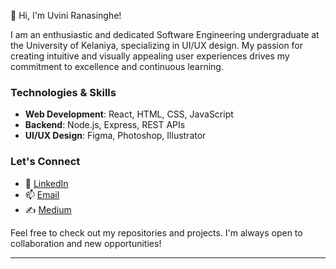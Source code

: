 👋 Hi, I'm Uvini Ranasinghe!

I am an enthusiastic and dedicated Software Engineering undergraduate at the University of Kelaniya, specializing in UI/UX design. My passion for creating intuitive and visually appealing user experiences drives my commitment to excellence and continuous learning.
### Technologies & Skills

- **Web Development**: React, HTML, CSS, JavaScript
- **Backend**: Node.js, Express, REST APIs
- **UI/UX Design**: Figma, Photoshop, Illustrator

### Let's Connect

- 💼 [LinkedIn](www.linkedin.com/in/uvini-ranasinghe)
- 📫 [Email](uviniranasinghe21@gmail.com)
- ✍️ [Medium](https://medium.com/@uviniranasinghe21)

Feel free to check out my repositories and projects. I'm always open to collaboration and new opportunities!

---

